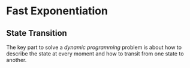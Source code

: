# Fast Exponentiation

## State Transition

The key part to solve a *dynamic programming* problem is about how to describe the state at every moment and how to transit from one state to another.

